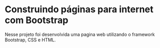 # Construindo páginas para internet com Bootstrap
 Nesse projeto foi desenvolvida uma pagina web utilizando o framework Bootstrap, CSS e HTML.

